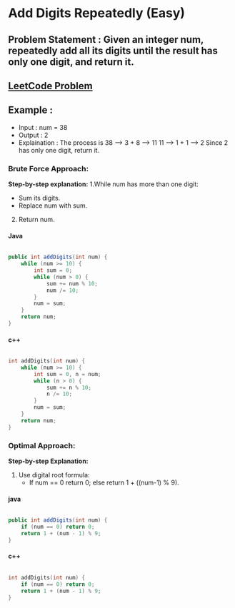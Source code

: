 #  Add Digits Repeatedly (Easy)


## Problem Statement : Given an integer num, repeatedly add all its digits until the result has only one digit, and return it.


## [LeetCode Problem](https://leetcode.com/problems/add-digits/description/)

## Example :
- Input : num = 38
- Output : 2
- Explaination : The process is
38 --> 3 + 8 --> 11
11 --> 1 + 1 --> 2 
Since 2 has only one digit, return it.


### Brute Force Approach: 

**Step-by-step explanation:**
1.While num has more than one digit:
   - Sum its digits.
   - Replace num with sum.
2. Return num.


#### Java

```java

public int addDigits(int num) {
    while (num >= 10) {
        int sum = 0;
        while (num > 0) {
            sum += num % 10;
            num /= 10;
        }
        num = sum;
    }
    return num;
}
```

#### c++

```cpp

int addDigits(int num) {
    while (num >= 10) {
        int sum = 0, n = num;
        while (n > 0) {
            sum += n % 10;
            n /= 10;
        }
        num = sum;
    }
    return num;
}
```

### Optimal Approach: 

**Step-by-step Explanation:**
1. Use digital root formula:
    - If num == 0 return 0; else return 1 + ((num-1) % 9).


#### java

``` java

public int addDigits(int num) {
    if (num == 0) return 0;
    return 1 + (num - 1) % 9;
}
```

#### c++

``` cpp

int addDigits(int num) {
    if (num == 0) return 0;
    return 1 + (num - 1) % 9;
}   
```